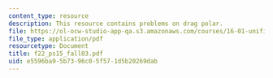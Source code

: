 ```yaml
---
content_type: resource
description: This resource contains problems on drag polar.
file: https://ol-ocw-studio-app-qa.s3.amazonaws.com/courses/16-01-unified-engineering-i-ii-iii-iv-fall-2005-spring-2006/e5596ba95b7396c05f571d5b20269dab_f22_ps15_fall03.pdf
file_type: application/pdf
resourcetype: Document
title: f22_ps15_fall03.pdf
uid: e5596ba9-5b73-96c0-5f57-1d5b20269dab
---
```

